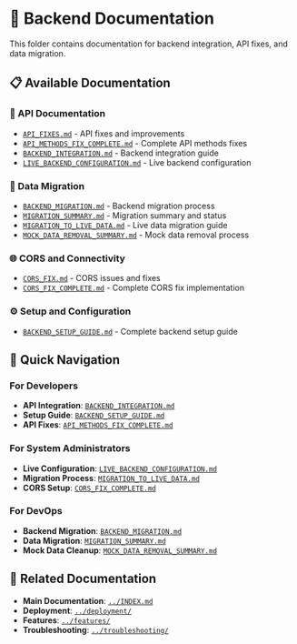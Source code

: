 # 🔧 Backend Documentation

This folder contains documentation for backend integration, API fixes, and data migration.

## 📋 Available Documentation

### 🔌 API Documentation
- [`API_FIXES.md`](API_FIXES.md) - API fixes and improvements
- [`API_METHODS_FIX_COMPLETE.md`](API_METHODS_FIX_COMPLETE.md) - Complete API methods fixes
- [`BACKEND_INTEGRATION.md`](BACKEND_INTEGRATION.md) - Backend integration guide
- [`LIVE_BACKEND_CONFIGURATION.md`](LIVE_BACKEND_CONFIGURATION.md) - Live backend configuration

### 🔄 Data Migration
- [`BACKEND_MIGRATION.md`](BACKEND_MIGRATION.md) - Backend migration process
- [`MIGRATION_SUMMARY.md`](MIGRATION_SUMMARY.md) - Migration summary and status
- [`MIGRATION_TO_LIVE_DATA.md`](MIGRATION_TO_LIVE_DATA.md) - Live data migration guide
- [`MOCK_DATA_REMOVAL_SUMMARY.md`](MOCK_DATA_REMOVAL_SUMMARY.md) - Mock data removal process

### 🌐 CORS and Connectivity
- [`CORS_FIX.md`](CORS_FIX.md) - CORS issues and fixes
- [`CORS_FIX_COMPLETE.md`](CORS_FIX_COMPLETE.md) - Complete CORS fix implementation

### ⚙️ Setup and Configuration
- [`BACKEND_SETUP_GUIDE.md`](BACKEND_SETUP_GUIDE.md) - Complete backend setup guide

## 🎯 Quick Navigation

### For Developers
- **API Integration**: [`BACKEND_INTEGRATION.md`](BACKEND_INTEGRATION.md)
- **Setup Guide**: [`BACKEND_SETUP_GUIDE.md`](BACKEND_SETUP_GUIDE.md)
- **API Fixes**: [`API_METHODS_FIX_COMPLETE.md`](API_METHODS_FIX_COMPLETE.md)

### For System Administrators
- **Live Configuration**: [`LIVE_BACKEND_CONFIGURATION.md`](LIVE_BACKEND_CONFIGURATION.md)
- **Migration Process**: [`MIGRATION_TO_LIVE_DATA.md`](MIGRATION_TO_LIVE_DATA.md)
- **CORS Setup**: [`CORS_FIX_COMPLETE.md`](CORS_FIX_COMPLETE.md)

### For DevOps
- **Backend Migration**: [`BACKEND_MIGRATION.md`](BACKEND_MIGRATION.md)
- **Data Migration**: [`MIGRATION_SUMMARY.md`](MIGRATION_SUMMARY.md)
- **Mock Data Cleanup**: [`MOCK_DATA_REMOVAL_SUMMARY.md`](MOCK_DATA_REMOVAL_SUMMARY.md)

## 🔗 Related Documentation

- **Main Documentation**: [`../INDEX.md`](../INDEX.md)
- **Deployment**: [`../deployment/`](../deployment/)
- **Features**: [`../features/`](../features/)
- **Troubleshooting**: [`../troubleshooting/`](../troubleshooting/)